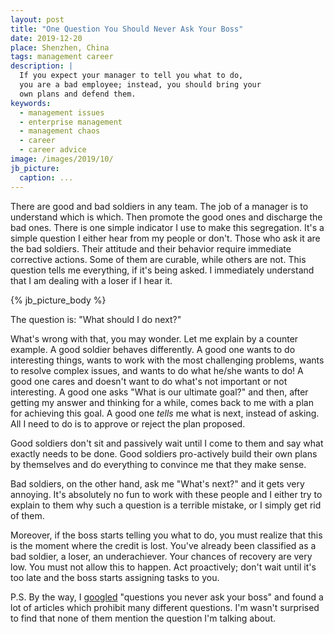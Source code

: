 ```yaml
---
layout: post
title: "One Question You Should Never Ask Your Boss"
date: 2019-12-20
place: Shenzhen, China
tags: management career
description: |
  If you expect your manager to tell you what to do,
  you are a bad employee; instead, you should bring your
  own plans and defend them.
keywords:
  - management issues
  - enterprise management
  - management chaos
  - career
  - career advice
image: /images/2019/10/
jb_picture:
  caption: ...
---
```


There are good and bad soldiers in any team. The job of a manager is to
understand which is which. Then promote the good ones and discharge the bad ones.
There is one simple indicator I use to make this segregation. It's a simple
question I either hear from my people or don't. Those who ask it
are the bad soldiers. Their attitude and their behavior require immediate
corrective actions. Some of them are curable, while others are not. This
question tells me everything, if it's being asked. I immediately understand
that I am dealing with a loser if I hear it.

<!--more-->

{% jb_picture_body %}

The question is: "What should I do next?"

What's wrong with that, you may wonder. Let me explain by a counter example.
A good soldier behaves differently. A good one wants to do interesting things,
wants to work with the most challenging problems, wants to resolve complex
issues, and wants to do what he/she wants to do!
A good one cares and doesn't want to do what's not important or not interesting.
A good one asks "What is our ultimate goal?" and then, after getting my answer and thinking
for a while, comes back to me with a plan for achieving this goal. A good one
_tells_ me what is next, instead of asking. All I need to do is to approve
or reject the plan proposed.

Good soldiers don't sit and passively wait until I come to them and say what exactly
needs to be done. Good soldiers pro-actively build their own plans by themselves and
do everything to convince me that they make sense.

Bad soldiers, on the other hand, ask me "What's next?" and it gets very annoying.
It's absolutely no fun to work with these people and I either try to explain to them
why such a question is a terrible mistake, or I simply get rid of them.

Moreover, if the boss starts telling you what to do, you must realize that this
is the moment where the credit is lost. You've already been classified
as a bad soldier, a loser, an underachiever. Your chances of recovery are very
low. You must not allow this to happen. Act proactively; don't wait until
it's too late and the boss starts assigning tasks to you.

P.S. By the way, I [googled](https://www.google.com/search?q=questions+you+never+ask+your+boss)
"questions you never ask your boss" and found
a lot of articles which prohibit many different questions. I'm wasn't
surprised to find that none of them mention the question I'm talking about.
